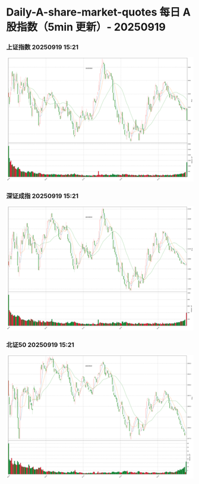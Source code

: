 
# Daily-A-share-market-quotes 每日 A 股指数（5min 更新）- 20250919

### 上证指数 20250919 15:21
![](./fig/2025/9/20250919-sh000001.png)

### 深证成指 20250919 15:21
![](./fig/2025/9/20250919-sz399001.png)

### 北证50 20250919 15:21
![](./fig/2025/9/20250919-bj899050.png)
